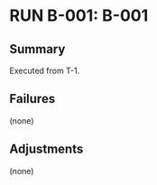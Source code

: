 # RUN B-001: B-001
<!-- BACKLOG_ID: B-001 -->
<!-- FILE_TYPE: run -->
<!-- SLUG: B-001 -->
<!-- ROADMAP_REFERENCE: 000_core/004_development-roadmap.md -->

## Summary

Executed from T-1.

## Failures

(none)

## Adjustments

(none)
